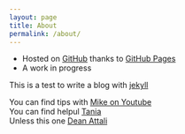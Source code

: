 ```yaml
---
layout: page
title: About
permalink: /about/
---
```


  <div class="about">
    <ul class="list-unstyled">
    <li>Hosted on <a href="http://github.com/anthelix/anthelix.github.io" title="This site hosted on GitHub">GitHub</a> thanks to <a href="http://pages.github.com/" title="GitHub Pages">GitHub Pages</a></li>
    <li>A work in progress</li>        
    </ul> 
  </div>

This is a test to write a blog with [jekyll](https://jekyllrb.com/docs/structure/)


You can find tips with [Mike on Youtube](https://www.youtube.com/watch?v=ZtEbGztktvc&list=PLLAZ4kZ9dFpOPV5C5Ay0pHaa0RJFhcmcB&index=5)    
You can find helpul [Tania](https://www.taniarascia.com/make-a-static-website-with-jekyll/)        
Unless this one [Dean Attali](https://github.com/daattali/beautiful-jekyll)
